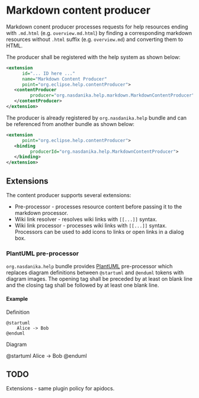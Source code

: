 # Markdown content producer

Markdown conent producer processes requests for help resources ending with ``.md.html`` (e.g. ``overview.md.html``) by finding a corresponding markdown resources without ``.html``
suffix (e.g. ``overview.md``) and converting them to HTML. 

The producer shall be registered with the help system as shown below:

```xml
<extension
      id="... ID here ..."
      name="Markdown Content Producer"
      point="org.eclipse.help.contentProducer">
   <contentProducer
         producer="org.nasdanika.help.markdown.MarkdownContentProducer">
   </contentProducer>
</extension>
``` 

The producer is already registered by ``org.nasdanika.help`` bundle and can be referenced from another bundle as shown below:

```xml
<extension
      point="org.eclipse.help.contentProducer">
   <binding
         producerId="org.nasdanika.help.MarkdownContentProducer">
   </binding>
</extension>
``` 

## Extensions

The content producer supports several extensions:

* Pre-processor - processes resource content before passing it to the markdown processor.
* Wiki link resolver - resolves wiki links with ``[[...]]`` syntax.
* Wiki link processor - processes wiki links with ``[[...]]`` syntax. Processors can be used to add icons to links or open links in a dialog box.

### PlantUML pre-processor

``org.nasdanika.help`` bundle provides [PlantUML](http://plantuml.com) pre-processor which replaces diagram definitions between ``@startuml`` and ``@enduml`` tokens with diagram images. The opening tag shall be preceded by at least on blank line and the closing tag shall be followed by at least one blank line. 

#### Example

Definition
```
@startuml
	Alice -> Bob
@enduml
```	 

Diagram

@startuml
	Alice -> Bob
@enduml




## TODO

Extensions - same plugin policy for apidocs.





